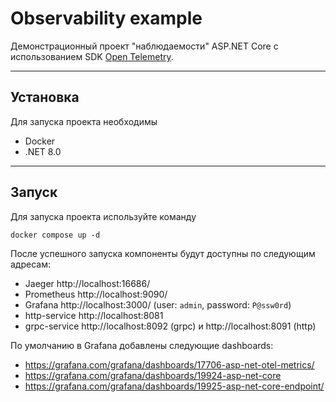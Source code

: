 # Observability example

Демонстрационный проект "наблюдаемости" ASP.NET Core с использованием SDK [Open Telemetry](https://opentelemetry.io/).

___

## Установка
Для запуска проекта необходимы   
- Docker
- .NET 8.0

___

## Запуск
Для запуска проекта используйте команду
```shell
docker compose up -d
```

После успешного запуска компоненты будут доступны по следующим адресам:
* Jaeger http://localhost:16686/
* Prometheus http://localhost:9090/
* Grafana http://localhost:3000/ (user: `admin`, password: `P@ssw0rd`)
* http-service http://localhost:8081
* grpc-service http://localhost:8092 (grpc) и http://localhost:8091 (http)


По умолчанию в Grafana добавлены следующие dashboards:
* https://grafana.com/grafana/dashboards/17706-asp-net-otel-metrics/
* https://grafana.com/grafana/dashboards/19924-asp-net-core
* https://grafana.com/grafana/dashboards/19925-asp-net-core-endpoint/
